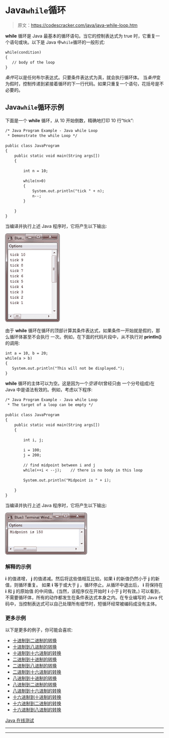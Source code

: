 # Java`while`循环

> 原文：<https://codescracker.com/java/java-while-loop.htm>

**while** 循环是 Java 最基本的循环语句。当它的控制表达式为 true 时，它重复一个语句或块。以下是 Java 中`while`循环的一般形式:

```
while(condition)
{
   // body of the loop
}
```

*条件*可以是任何布尔表达式。只要条件表达式为真，就会执行循环体。 当*条件*变为假时，控制传递到紧接着循环的下一行代码。如果只重复一个语句，花括号是不必要的。

## Java`while`循环示例

下面是一个 **while** 循环，从 10 开始倒数，精确地打印 10 行“tick”:

```
/* Java Program Example - Java while Loop
 * Demonstrate the while Loop */

public class JavaProgram
{   
    public static void main(String args[])
    {

        int n = 10;

        while(n>0)
        {
            System.out.println("tick " + n);
            n--;
        }

    }
}
```

当编译并执行上述 Java 程序时，它将产生以下输出:

![java while loop](img/43471daf1b88d10fdf7f9c7ae969d19d.png)

由于 **while** 循环在循环的顶部计算其条件表达式，如果条件一开始就是假的，那么循环体甚至不会执行 一次。例如，在下面的代码片段中，从不执行对 **println()** 的调用:

```
int a = 10, b = 20;
while(a > b)
{
   System.out.println("This will not be displayed.");
}
```

**while** 循环的主体可以为空。这是因为一个*空语句*(曾经只由 一个分号组成)在 Java 中是语法有效的。例如，考虑以下程序:

```
/* Java Program Example - Java while Loop
 * The target of a loop can be empty */

public class JavaProgram
{   
    public static void main(String args[])
    {

        int i, j;

        i = 100;
        j = 200;

        // find midpoint between i and j
        while(++i < --j);    // there is no body in this loop

        System.out.println("Midpoint is " + i);

    }
}
```

当编译并执行上述 Java 程序时，它将产生以下输出:

![while loop in java](img/4204aefb99877ea9851ff4df132a5001.png)

### 解释的示例

**i** 的值递增， **j** 的值递减。然后将这些值相互比较。如果 **i** 的新值仍然小于 **j** 的新值，则循环重复。 如果 **i** 等于或大于 **j** ，循环停止。从循环中退出后， **i** 将保持在 **i** 和 **j** 的原始值 的中间值。(当然，该程序仅在开始时 **i** 小于 **j** 时有效。) 可以看到，不需要循环体，所有的动作都发生在条件表达式本身之内。在专业编写的 Java 代码中，当控制表达式可以自己处理所有细节时，短循环经常被编码成没有主体。

### 更多示例

以下是更多的例子，你可能会喜欢:

*   [十进制到二进制的转换](/java/program/java-program-convert-decimal-to-binary.htm)
*   [十进制到八进制的转换](/java/program/java-program-convert-decimal-to-octal.htm)
*   [十进制到十六进制的转换](/java/program/java-program-convert-decimal-to-hexadecimal.htm)
*   [二进制到十进制的转换](/java/program/java-program-convert-binary-to-decimal.htm)
*   [二进制到八进制的转换](/java/program/java-program-convert-binary-to-octal.htm)
*   [二进制到十六进制的转换](/java/program/java-program-convert-binary-to-hexadecimal.htm)
*   [八进制到十进制的转换](/java/program/java-program-convert-octal-to-decimal.htm)
*   [八进制到二进制的转换](/java/program/java-program-convert-octal-to-binary.htm)
*   [八进制到十六进制的转换](/java/program/java-program-convert-octal-to-hexadecimal.htm)
*   [十六进制到十进制的转换](/java/program/java-program-convert-hexadecimal-to-decimal.htm)
*   [十六进制到二进制的转换](/java/program/java-program-convert-hexadecimal-to-binary.htm)
*   [十六进制到八进制的转换](/java/program/java-program-convert-hexadecimal-to-octal.htm)

[Java 在线测试](/exam/showtest.php?subid=1)

* * *

* * *